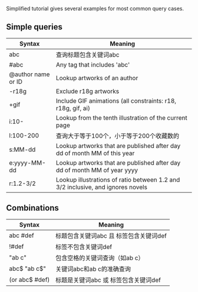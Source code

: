 Simplified tutorial gives several examples for most common query cases.

## Simple queries

| Syntax                                    | Meaning                                                                                         |
| ----------------------------------------- | ----------------------------------------------------------------------------------------------- |
| abc                                       | 查询标题包含关键词abc                                                                                    |
| #abc                                      | Any tag that includes 'abc'                                                                     |
| @author name or ID           | Lookup artworks of an author                                                                    |
| -r18g                                     | Exclude r18g artworks                                                                           |
| +gif                                      | Include GIF animations (all constraints: r18, r18g, gif, ai) |
| i:10-                     | Lookup from the tenth illustration of the current page                                          |
| l:100-200                 | 查询大于等于100个，小于等于200个收藏数的                                                                         |
| s:MM-dd                   | Lookup artworks that are published after day dd of month MM of this year                        |
| e:yyyy-MM-dd              | Lookup artworks that are published after day dd of month MM of year yyyy                        |
| r:1.2-3/2 | Lookup illustrations of ratio between 1.2 and 3/2 inclusive, and ignores novels |

## Combinations

| Syntax                            | Meaning                 |
| --------------------------------- | ----------------------- |
| abc #def                          | 标题包含关键词abc 且 标签包含关键词def |
| !#def                             | 标签不包含关键词def             |
| "ab c"                            | 包含空格的关键词查询（如ab c）       |
| abc$ "ab c$"                      | 关键词abc和ab c的准确查询        |
| (or abc$ #def) | 标题是关键词abc 或 标签包含关键词def  |
